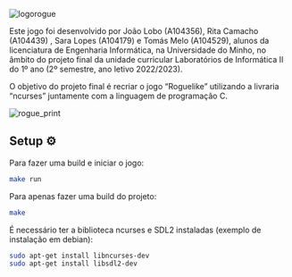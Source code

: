 ![logorogue](https://github.com/joaodiaslobo/rogue-pointers/assets/30907944/f885fc2f-5963-4216-841d-a356bb4cb102)


Este jogo foi desenvolvido por João Lobo (A104356), Rita Camacho (A104439) , Sara Lopes (A104179) e Tomás Melo (A104529), alunos da licenciatura de Engenharia Informática, na Universidade do Minho, no âmbito do projeto final da unidade curricular Laboratórios de Informática II do 1º ano (2º semestre, ano letivo 2022/2023).

O objetivo do projeto final é recriar o jogo “Roguelike” utilizando a livraria “ncurses” juntamente com a linguagem de programação C.

![rogue_print](https://github.com/joaodiaslobo/rogue-pointers/assets/30907944/f2de4923-3f11-4d2f-b910-b1d5f4cb7451)

## Setup  ⚙️

Para fazer uma build e iniciar o jogo:
```bash
make run
```
Para apenas fazer uma build do projeto:
```bash
make
```

É necessário ter a biblioteca ncurses e SDL2 instaladas (exemplo de instalação em debian):

```bash
sudo apt-get install libncurses-dev
sudo apt-get install libsdl2-dev
```
